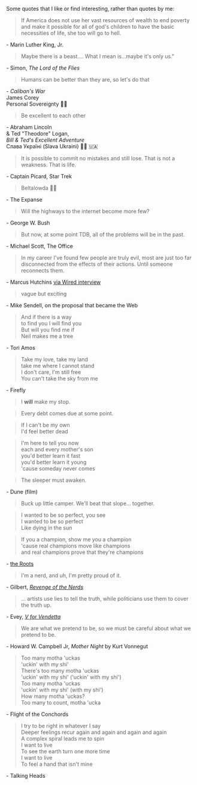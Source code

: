 Some quotes that I like or find interesting, rather than quotes by me:

<blockquote>If America does not use her vast resources of wealth to end poverty and make it possible for all of god's children to have the basic necessities of life, she too will go to hell.</blockquote>
<div class="attribution">- Marin Luther King, Jr.</div>

<blockquote>Maybe there is a beast.…  What I mean is…maybe it's only us."</blockquote>
<div class="attribution">- Simon, <i>The Lord of the Flies</i></div>

<blockquote>Humans can be better than they are, so let's do that</blockquote>
<div class="attribution">- <i>Caliban's War</i><br />James Corey</div>

<div>Personal Sovereignty ✊🏻</div>

<blockquote>Be excellent to each other</blockquote>
<div class="attribution">- Abraham Lincoln<br /> &amp; Ted "Theodore" Logan,<br /> <i>Bill &amp; Ted's Excellent Adventure</i></div>

<div>Слава Україні (Slava Ukraini) ✊🏻 🇺🇦</div>

<blockquote>It is possible to commit no mistakes and still lose.  That is not a weakness.  That is life.</blockquote>
<div class="attribution">- Captain Picard, Star Trek</div>

<blockquote>Beltalowda ✊🏻</blockquote>
<div class="attribution">- The Expanse</div>

<blockquote>Will the highways to the internet become more few?</blockquote>
<div class="attribution">- George W. Bush</div>

<blockquote>But now, at some point TDB, all of the problems will be in the past.</blockquote>
<div class="attribution">- Michael Scott, The Office</div>

<blockquote>In my career I've found few people are truly evil, most are just too far disconnected from the effects of their actions. Until someone reconnects them.</blockquote>
<div class="attribution">- Marcus Hutchins <a href="https://www.wired.com/story/confessions-marcus-hutchins-hacker-who-saved-the-internet/">via Wired interview</a></div>

<blockquote>vague but exciting</blockquote>
<div class="attribution">- Mike Sendell, on the proposal that became the Web</div>

<blockquote>And if there is a way<br />
to find you I will find you<br />
But will you find me if<br />
Neil makes me a tree</blockquote>
<div class="attribution">- Tori Amos</div>

<blockquote>Take my love, take my land<br />
take me where I cannot stand<br />
I don't care, I'm still free<br />
You can't take the sky from me
</blockquote>
<div class="attribution">- Firefly</div>

<blockquote>I <strong>will</strong> make my stop.</blockquote>

<blockquote>Every debt comes due at some point.</blockquote>

<blockquote>If I can't be my own<br />I'd feel better dead</blockquote>

<blockquote>I'm here to tell you now<br />
each and every mother's son<br />
you'd better learn it fast<br />
you'd better learn it young<br />
'cause someday never comes</blockquote>

<blockquote>The sleeper must awaken.</blockquote>
<div class="attribution">- Dune (film)</div>

<!--better off dead-->
<blockquote>Buck up little camper.  We'll beat that slope… together.</blockquote>

<!--cranberries-->
<blockquote>
	I wanted to be so perfect, you see
	<br />I wanted to be so perfect
	<br />Like dying in the sun
</blockquote>

<blockquote>If you a champion, show me you a champion<br />
'cause real champions move like champions<br />
and real champions prove that they're champions</blockquote>
<div class="attribution">- <a href="https://www.youtube.com/watch?v=86g7YD1AiQ8">the Roots</a></div>

<blockquote>I'm a nerd, and uh, I'm pretty proud of it.</blockquote>
<div class="attribution">- Gilbert, <a href="https://www.imdb.com/title/tt0088000/"><i>Revenge of the Nerds</i></a></div>

<blockquote>… artists use lies to tell the truth, while politicians use them to cover the truth up.</blockquote>
<div class="attribution">- Evey, <a href="https://www.imdb.com/title/tt0434409/"><i>V for Vendetta</i></a></div>

<blockquote>We are what we pretend to be, so we must be careful about what we pretend to be.</blockquote>
<div class="attribution">- Howard W. Campbell Jr, <i>Mother Night</i> by Kurt Vonnegut</div>

<blockquote>Too many motha 'uckas<br />
'uckin' with my shi'<br />
There's too many motha 'uckas<br />
'uckin' with my shi' ('uckin' with my shi')<br />
Too many motha 'uckas<br />
'uckin' with my shi' (with my shi')<br />
How many motha 'uckas?<br />
Too many to count, motha 'ucka
</blockquote>
<div class="attribution">- Flight of the Conchords</div>

<blockquote>I try to be right in whatever I say<br />
Deeper feelings recur again and again and again and again<br />
A complex spiral leads me to spin<br />
I want to live<br />
To see the earth turn one more time<br />
I want to live<br />
To feel a hand that isn't mine
</blockquote>
<div class="attribution">- Talking Heads</div>
